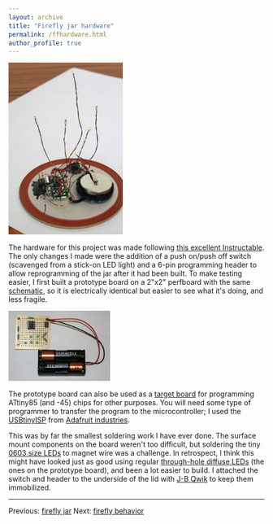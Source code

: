 ```yaml
---
layout: archive
title: "Firefly jar hardware"
permalink: /ffhardware.html
author_profile: true
---
```


<img src="images/fireflydone.jpg" width="225" alt="finished jar electronics">

The hardware for this project was made following <a
href="http://www.instructables.com/id/Jar-of-Fireflies/">this
excellent Instructable</a>.  The only changes I made were the addition
of a push on/push off switch (scavenged from a stick-on LED light) and
  a 6-pin programming header to allow reprogramming of the jar after it had been built.  To make testing
easier, I first built a prototype board on a 2"x2" perfboard with the
same [schematic](images/schematic.png), so it is electrically identical but easier to see what
it's doing, and less fragile.

<img src="images/protoboard.jpg" width="200" alt="Prototype board">

The prototype board can also be used as a <a
href="http://www.evilmadscientist.com/article.php/avrtargetboards">target
board</a> for programming ATtiny85 (and -45) chips for other purposes.
You will need some type of programmer to transfer the program to the
microcontroller; I used the [USBtinyISP](https://learn.adafruit.com/usbtinyisp)
from <a href="http://www.adafruit.com/">Adafruit industries</a>.

This was by far the smallest soldering work I have ever done.  The
surface mount components on the board weren't too difficult, but
soldering the tiny <a href="http://search.digikey.com/scripts/DkSearch/dksus.dll?Detail&name=160-1446-1-ND">0603
size LEDs</a> to magnet wire was a challenge.  In retrospect, I
think this might have looked just as good using regular <a
href="http://search.digikey.com/scripts/DkSearch/dksus.dll?keywords=754-1242-ND">through-hole
diffuse LEDs</a> (the ones on the prototype board), and been a lot
easier to build.  I attached the switch and header to the underside
of the lid with <a
href="http://www.jbweld.net/products/jbkwik.php">J-B Qwik</a> to
keep them immobilized.

---

Previous: [firefly jar](firefly.html)
Next: [firefly behavior](ffbehavior.html)
